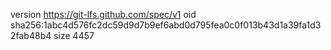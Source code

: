 version https://git-lfs.github.com/spec/v1
oid sha256:1abc4d576fc2dc59d9d7b9ef6abd0d795fea0c0f013b43d1a39fa1d32fab48b4
size 4457
